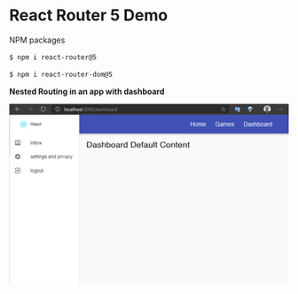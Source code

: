 # React Router 5 Demo

NPM packages

```zsh
$ npm i react-router@5
```

```zsh
$ npm i react-router-dom@5
```

**Nested Routing in an app with dashboard**

![react-router-6-demo](./screenshot.png)
